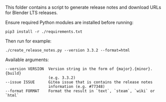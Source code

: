 This folder contains a script to generate release notes and download URLs
for Blender LTS releases.

Ensure required Python modules are installed before running:

    pip3 install -r ./requirements.txt

Then run for example:

    ./create_release_notes.py --version 3.3.2 --format=html

Available arguments:

    --version VERSION  Version string in the form of {major}.{minor}.{build}
                       (e.g. 3.3.2)
    --issue ISSUE      Gitea issue that is contains the release notes
                       information (e.g. #77348)
    --format FORMAT    Format the result in `text`, `steam`, `wiki` or `html`
